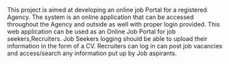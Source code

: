 This project is aimed at developing  an online job Portal for a registered Agency.
The system is an online application that can be  accessed throughout the Agency and outside as well with proper login  provided.
This web application can be used as an Online Job Portal for job seekers,Recruiters. 
Job  Seekers logging should be able to upload their information in the form of a CV.
Recruiters can log in can post job vacancies and  access/search any  information put up by Job aspirants. 
